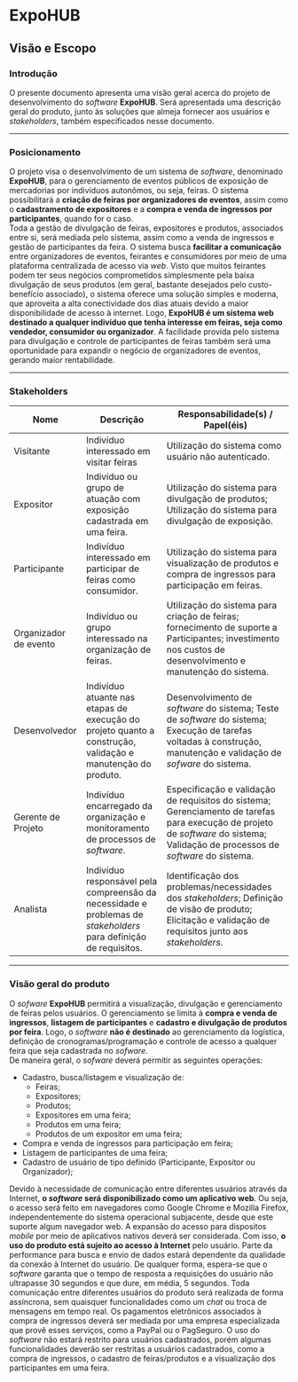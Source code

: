# ExpoHUB
## Visão e Escopo

### Introdução
O presente documento apresenta uma visão geral acerca do projeto de desenvolvimento do *software* **ExpoHUB**. Será apresentada uma descrição geral do produto, junto às soluções que almeja fornecer aos usuários e *stakeholders*, também especificados nesse documento.

---
### Posicionamento

O projeto visa o desenvolvimento de um sistema de *software*, denominado **ExpoHUB**, para o gerenciamento de eventos públicos de exposição de mercadorias por indivíduos autonômos, ou seja, feiras. O sistema possibilitará a **criação de feiras por organizadores de eventos**, assim como o **cadastramento de expositores** e a **compra e venda de ingressos por participantes**, quando for o caso. \
Toda a gestão de divulgação de feiras, expositores e produtos, associados entre si, será mediada pelo sistema, assim como a venda de ingressos e gestão de participantes da feira. O sistema busca **facilitar a comunicação** entre organizadores de eventos, feirantes e consumidores por meio de uma plataforma centralizada de acesso via *web*. Visto que muitos feirantes podem ter seus negócios comprometidos simplesmente pela baixa divulgação de seus produtos (em geral, bastante desejados pelo custo-benefício associado), o sistema oferece uma solução simples e moderna, que aproveita a alta conectividade dos dias atuais devido a maior disponibilidade de acesso à internet.
Logo, **ExpoHUB é um sistema web destinado a qualquer indivíduo que tenha interesse em feiras, seja como vendedor, consumidor ou organizador**. A facilidade provida pelo sistema para divulgação e controle de participantes de feiras também será uma oportunidade para expandir o negócio de organizadores de eventos, gerando maior rentabilidade.

---
### Stakeholders

|Nome       | Descrição | Responsabilidade(s) / Papel(éis) |
|---------  |-----------|----------------- |
| Visitante | Indivíduo interessado em visitar feiras | Utilização do sistema como usuário não autenticado. |
|Expositor| Indivíduo ou grupo de atuação com exposição cadastrada em uma feira. | Utilização do sistema para divulgação de produtos; Utilização do sistema para divulgação de exposição. 
|Participante|Indivíduo interessado em participar de feiras como consumidor. | Utilização do sistema para visualização de produtos e compra de ingressos para participação em feiras. |
|Organizador de evento| Indivíduo ou grupo interessado na organização de feiras. | Utilização do sistema para criação de feiras; fornecimento de suporte a Participantes; investimento nos custos de desenvolvimento e manutenção do sistema. |
| Desenvolvedor | Indivíduo atuante nas etapas de execução do projeto quanto a construção, validação e manutenção do produto. | Desenvolvimento de *software* do sistema; Teste de *software* do sistema; Execução de tarefas voltadas à construção, manutenção e validação de *sofware* do sistema. |
Gerente de Projeto | Indivíduo encarregado da organização e monitoramento de processos de *software*. | Especificação e validação de requisitos do sistema; Gerenciamento de tarefas para execução de projeto de *software* do sistema; Validação de processos de *software* do sistema.
Analista | Indivíduo responsável pela compreensão da necessidade e problemas de *stakeholders* para definição de requisitos. | Identificação dos problemas/necessidades dos *stakeholders*; Definição de visão de produto; Elicitação e validação de requisitos junto aos *stakeholders*.

---

### Visão geral do produto

O *sofware* **ExpoHUB** permitirá a visualização, divulgação e gerenciamento de feiras pelos usuários. O gerenciamento se limita à **compra e venda de ingressos**, **listagem de participantes** e **cadastro e divulgação de produtos por feira**. Logo, o *software* **não é destinado** ao gerenciamento da logística, definição de cronogramas/programação e controle de acesso a qualquer feira que seja cadastrada no *sofware*.<br>
De maneira geral, o *sofware* deverá permitir as seguintes operações:

- Cadastro, busca/listagem e visualização de:
  - Feiras;
  - Expositores;
  - Produtos;
  - Expositores em uma feira;
  - Produtos em uma feira;
  - Produtos de um expositor em uma feira;
- Compra e venda de ingressos para participação em feira;
- Listagem de participantes de uma feira;
- Cadastro de usuário de tipo definido (Participante, Expositor ou Organizador);
  
Devido à necessidade de comunicação entre diferentes usuários através da Internet, **o *software* será disponibilizado como um aplicativo web**. Ou seja, o acesso será feito em navegadores como Google Chrome e Mozilla Firefox, independentemente do sistema operacional subjacente, desde que este suporte algum navegador web. A expansão do acesso para dispositos *mobile* por meio de aplicativos nativos deverá ser considerada. 
Com isso, **o uso do produto está sujeito ao acesso à Internet** pelo usuário. Parte da performance para busca e envio de dados estará dependente da qualidade da conexão à Internet do usuário. De qualquer forma, espera-se que o *software* garanta que o tempo de resposta a requisições do usuário não ultrapasse 30 segundos e que dure, em média, 5 segundos. 
Toda comunicação entre diferentes usuários do produto será realizada de forma assíncrona, sem quaisquer funcionalidades como um *chat* ou troca de mensagens em tempo real. Os pagamentos eletrônicos associados à compra de ingressos deverá ser mediada por uma empresa especializada que provê esses serviços, como a PayPal ou o PagSeguro.
O uso do *software* não estará restrito para usuários cadastrados, porém algumas funcionalidades deverão ser restritas a usuários cadastrados, como a compra de ingressos, o cadastro de feiras/produtos e a visualização dos participantes em uma feira. 